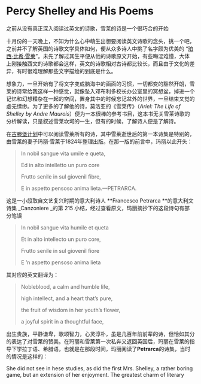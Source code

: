 # Percy Shelley and His Poems

之前从没有真正深入阅读过英文的诗歌，雪莱的诗是一个很巧合的开始

十月份的一天晚上，不知为什么心中萌生出想要阅读英文诗歌的念头，挑一个吧，之前并不了解英国的诗歌文学具体如何，便从众多诗人中挑了名字颇为优美的 “[珀西·比希·雪莱](https://zh.wikipedia.org/zh-hans/珀西·比希·雪莱)”。未先了解过其生平便从他的诗歌原文开始，有些晦涩难懂，大体上刚接触西文的诗歌都会这样，英文的诗歌相对古诗都比较长，而且由于文化的差异，有时很难理解那些文字描绘的到底是什么。

想象力，一旦开始有了将文字变成脑海中的画面的习惯，一切都变的豁然开朗，雪莱的诗常给我这样一种感觉，就像坠入邓布利多校长办公室里的冥想盆，掉进一个记忆和幻想糅杂在一起的空间，置身其中的时候忘记盆外的世界，一旦结束又觉的虚无缥缈。为了更多的了解他的诗，莫洛亚的《雪莱传》（_Ariel: The Life of Shelley by Andre Maurois_）便为一本很棒的参考书目，这本书无关雪莱诗歌的分析解读，只是叙述雪莱坎坷的一生，但有的时候，了解诗人便是了解诗。

在[古滕堡计划](http://www.gutenberg.org/)中可以阅读雪莱所有的诗，其中雪莱逝世后的第一本诗集是特别的，由雪莱的妻子玛丽·雪莱于1824年整理出版。在那一版的前言中，玛丽以此开头：

> In nobil sangue vita umile e queta,
>
> Ed in alto intelletto un puro core
>
> Frutto senile in sul giovenil fibre,
>
> E in aspetto pensoso anima lieta.—PETRARCA.

这是一小段取自文艺复兴时期的意大利诗人 **Francesco Petrarca **的意大利文诗集 _Canzoniere _的第 215 小结，经过查看原文，玛丽摘抄下的这段诗句有部分笔误

> In nobil sangue vita humile et queta
>
> Et in alto intellecto un puro core,
>
> Frutto senile in sul giovenil fiore
>
> E ’n aspetto pensoso anima lieta

其对应的英文翻译为：

> Nobleblood, a calm and humble life,
>
> high intellect, and a heart that’s pure,
>
> the fruit of wisdom in her youth’s flower,
>
> a joyful spirit in a thoughtful face,

出生贵族，平静谦卑，歌颂智力，心灵淳朴，虽是几百年前前辈的诗，但恰如其分的表达了对雪莱的赞美。在玛丽和雪莱第一次私奔又返回英国后，玛丽在雪莱的指导下学拉丁语、希腊语，也就是在那段时间，玛丽阅读了**Petrarca**的诗集，当时的情况是这样的：

She did not see in hese studies, as did the first Mrs. Shelley, a rather boring game, but an extension of her enjoyment. The greatest charm of literary

